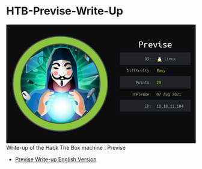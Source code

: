 # HTB-Previse-Write-Up

![Previse-Card](img/Previse-Card.png)<br>
Write-up of the Hack The Box machine : Previse

- [Previse Write-up English Version](Previse-Write-Up-English.md)